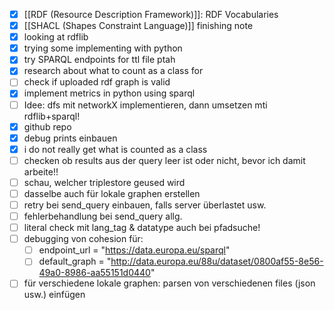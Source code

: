 - [x] [[RDF (Resource Description Framework)]]: RDF Vocabularies
- [x] [[SHACL (Shapes Constraint Language)]] finishing note
- [x] looking at rdflib
- [x] trying some implementing with python
- [x] try SPARQL endpoints for ttl file ptah
- [x] research about what to count as a class for
- [ ] check if uploaded rdf graph is valid
- [x] implement metrics in python using sparql
- [ ] Idee: dfs mit networkX implementieren, dann umsetzen mti rdflib+sparql!
- [x] github repo
- [x] debug prints einbauen
- [x] i do not really get what is counted as a class
- [ ] checken ob results aus der query leer ist oder nicht, bevor ich damit arbeite!!
- [ ] schau, welcher triplestore geused wird
- [ ] dasselbe auch für lokale graphen erstellen
- [ ] retry bei send_query einbauen, falls server überlastet usw.
- [ ] fehlerbehandlung bei send_query allg.
- [ ] literal check mit lang_tag & datatype auch bei pfadsuche!
- [ ] debugging von cohesion für: 
	- [ ] endpoint_url = "https://data.europa.eu/sparql"
	- [ ] default_graph = "http://data.europa.eu/88u/dataset/0800af55-8e56-49a0-8986-aa55151d0440"
- [ ] für verschiedene lokale graphen: parsen von verschiedenen files (json usw.) einfügen